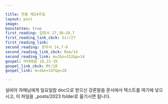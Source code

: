 ```yaml
---

title: 연중 제24주일
layout: post 
image: 
bonstetten: true
first_reading: 집회서 27,30―28,7
first_reading_link_cbck: Sir/27
first_reading_link: 
second_reading: 로마서 14,7-9
second_reading_link_cbck: Rom/14
second_reading_link: m=2&n=152&p=14
gospel: 마태복음 18,21-35
gospel_link_cbck: Mt/18
gospel_link: m=2&n=147&p=18

---
```



실비아 자매님에게 일요일밤 doc으로 받으신
강론말씀 문서에서
텍스트를 여기에 넣으시고,
이 파일을 _posts/2023 folder로 옮기시면 됩니다.
